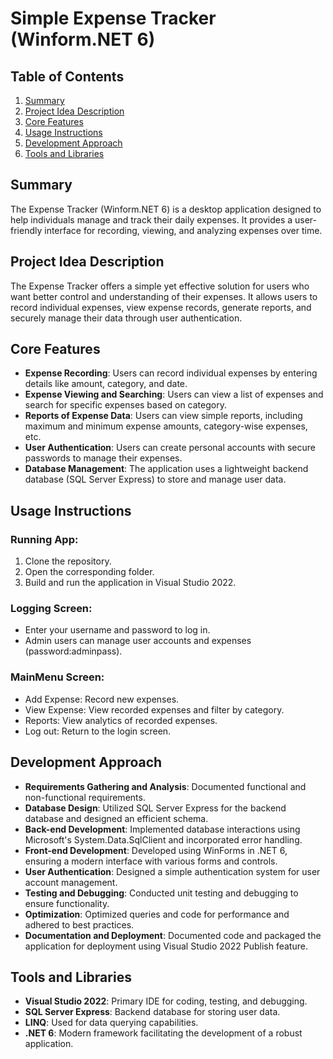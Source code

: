 # Simple Expense Tracker (Winform.NET 6)

## Table of Contents
1. [Summary](#summary)
2. [Project Idea Description](#project-idea-description)
3. [Core Features](#core-features)
4. [Usage Instructions](#usage-instructions)
5. [Development Approach](#development-approach)
6. [Tools and Libraries](#tools-and-libraries)

## Summary
The Expense Tracker (Winform.NET 6) is a desktop application designed to help individuals manage and track their daily expenses. It provides a user-friendly interface for recording, viewing, and analyzing expenses over time.

## Project Idea Description
The Expense Tracker offers a simple yet effective solution for users who want better control and understanding of their expenses. It allows users to record individual expenses, view expense records, generate reports, and securely manage their data through user authentication.

## Core Features
- **Expense Recording**: Users can record individual expenses by entering details like amount, category, and date.
- **Expense Viewing and Searching**: Users can view a list of expenses and search for specific expenses based on category.
- **Reports of Expense Data**: Users can view simple reports, including maximum and minimum expense amounts, category-wise expenses, etc.
- **User Authentication**: Users can create personal accounts with secure passwords to manage their expenses.
- **Database Management**: The application uses a lightweight backend database (SQL Server Express) to store and manage user data.

## Usage Instructions
### Running App:
1. Clone the repository.
2. Open the corresponding folder.
3. Build and run the application in Visual Studio 2022.

### Logging Screen:
- Enter your username and password to log in.
- Admin users can manage user accounts and expenses (password:adminpass).

### MainMenu Screen:
- Add Expense: Record new expenses.
- View Expense: View recorded expenses and filter by category.
- Reports: View analytics of recorded expenses.
- Log out: Return to the login screen.

## Development Approach
- **Requirements Gathering and Analysis**: Documented functional and non-functional requirements.
- **Database Design**: Utilized SQL Server Express for the backend database and designed an efficient schema.
- **Back-end Development**: Implemented database interactions using Microsoft's System.Data.SqlClient and incorporated error handling.
- **Front-end Development**: Developed using WinForms in .NET 6, ensuring a modern interface with various forms and controls.
- **User Authentication**: Designed a simple authentication system for user account management.
- **Testing and Debugging**: Conducted unit testing and debugging to ensure functionality.
- **Optimization**: Optimized queries and code for performance and adhered to best practices.
- **Documentation and Deployment**: Documented code and packaged the application for deployment using Visual Studio 2022 Publish feature.

## Tools and Libraries
- **Visual Studio 2022**: Primary IDE for coding, testing, and debugging.
- **SQL Server Express**: Backend database for storing user data.
- **LINQ**: Used for data querying capabilities.
- **.NET 6**: Modern framework facilitating the development of a robust application.
